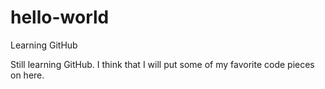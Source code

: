 # hello-world
Learning GitHub

Still learning GitHub. I think that I will put some of my favorite code pieces on here. 
